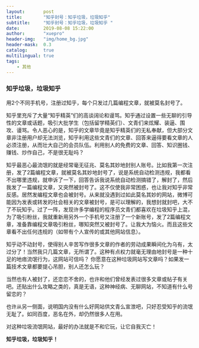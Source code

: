 ```yaml
---
layout:       post
title:        "知乎封号：知乎垃圾，垃圾知乎"
subtitle:     "知乎封号：知乎垃圾，垃圾知乎 "
date:         2019-08-08 15:22:00
author:       "xuepro"
header-img:   "img/home_bg.jpg"
header-mask:  0.3
catalog:      true
multilingual: true
tags:
    - 其他
---
```


### 知乎垃圾，垃圾知乎

用2个不同手机号，注册过知乎，每个只发过几篇编程文章，就被莫名封号了。

知乎里充斥了大量“知乎精英”们的高谈阔论和谩骂。知乎通过设置一些无聊的引导性的文章或话题，吸引大批学生（包括留学精英们）、文青们来炫耀、装逼、围攻、谩骂。令人恶心的是，知乎的文章毕竟是知乎精英们的无私奉献，但大部分文章非注册用户却无法浏览，知乎利用这些文青们的文章、回答来逼得要看文章的人必须注册，从而壮大自己的会员队伍。利用别人的免费的文章、回答、知识圈钱、赚钱、炒作自己，不是很无耻吗？

知乎最恶心最流氓的就是经常毫无征兆、莫名其妙地封别人账号。比如我第一次注册，发了2篇编程文章，就被莫名其妙地封号了，说是系统自动检测违规，我都看不出哪里违规，就申诉了一下，回答告诉我说系统自动检测搞错了，解封了，然后我发了一篇编程文章，又突然被封号了。这不仅使我非常困惑，也让我对知乎非常反感。居然发编程文章也会被封号。从来就没遇到过如此莫名其妙的网站，微博可能因为发表或转发的社会相关的文章被封号，是可以理解的，我想封就封吧，大不了不玩知乎。过了一阵，发现许多学编程的程序员文青们都喜欢在垃圾知乎上混，为了吸引粉丝，我就重新用另外一个手机号又注册了一个新账号，发了2篇编程文章，准备靠编程文章吸引粉丝，哪知突然又被封号了。让我大为恼火。而且这些文章看不出任何违规的（如带有个人宣传的或其他网站信息）。
  
知乎动不动封号，使得别人辛苦写作很多文章的作者的劳动成果瞬间化为乌有，太过分了！当然我只几篇文章，无所谓了。这种有点权力就毫无理由地封号是一种十足的地痞流氓行为，这网站可信吗？ 你愿意在这种垃圾网站写文章吗？如果发一篇技术文章都要提心吊胆，别人还怎么玩？

当然也有人被封了，还恋恋不舍的，也许和他们曾经发表过很多文章或帖子有关吧。还贴出什么攻略之类的，真是无语，这种神经病、无聊网站，不知道有什么号留恋的？

也许从另一侧面，说明国内没有什么好网站供文青么宣泄吧，只好忍受知乎的流氓无耻了。如同百度，恶名在外，却仍然很多人在用。

对这种垃圾流氓网站，最好的办法就是不和它玩，让它自我灭亡！


**知乎垃圾，垃圾知乎！**  

